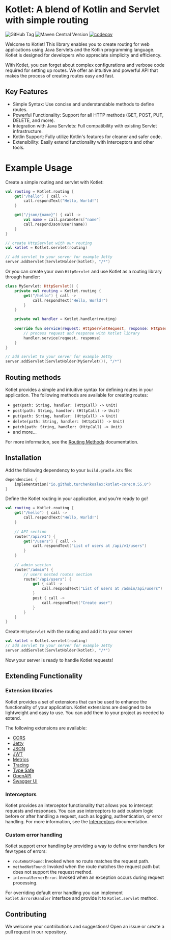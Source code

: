 # Kotlet: A blend of Kotlin and Servlet with simple routing

![GitHub Tag](https://img.shields.io/github/v/tag/turchenkoalex/kotlet?sort=semver&label=version&color=green)
![Maven Central Version](https://img.shields.io/maven-central/v/io.github.turchenkoalex/kotlet-core)
[![codecov](https://codecov.io/gh/turchenkoalex/kotlet/graph/badge.svg?token=F21ZD8IPEJ)](https://codecov.io/gh/turchenkoalex/kotlet)

Welcome to Kotlet! This library enables you to create routing for web applications using Java Servlets and the Kotlin
programming language. Kotlet is designed for developers who appreciate simplicity and efficiency.

With Kotlet, you can forget about complex configurations and verbose code required for setting up routes. We offer an
intuitive and powerful API that makes the process of creating routes easy and fast.

## Key Features

* Simple Syntax: Use concise and understandable methods to define routes.
* Powerful Functionality: Support for all HTTP methods (GET, POST, PUT, DELETE, and more).
* Integration with Java Servlets: Full compatibility with existing Servlet infrastructure.
* Kotlin Support: Fully utilize Kotlin's features for cleaner and safer code.
* Extensibility: Easily extend functionality with Interceptors and other tools.

# Example Usage

Create a simple routing and servlet with Kotlet:

```kotlin
val routing = Kotlet.routing {
    get("/hello") { call ->
        call.respondText("Hello, World!")
    }

    get("/json/{name}") { call ->
        val name = call.parameters["name"]
        call.respondJson(User(name))
    }
}

// create HttpServlet with our routing
val kotlet = Kotlet.servlet(routing)

// add servlet to your server for example Jetty
server.addServlet(ServletHolder(kotlet), "/*")
```

Or you can create your own `HttpServlet` and use Kotlet as a routing library through handler:

```kotlin
class MyServlet: HttpServlet() {
    private val routing = Kotlet.routing {
        get("/hello") { call ->
            call.respondText("Hello, World!")
        }
    }

    private val handler = Kotlet.handler(routing)
    
    override fun service(request: HttpServletRequest, response: HttpServletResponse) {
        // process request and response with Kotlet library
        handler.service(request, response)
    }
}

// add servlet to your server for example Jetty
server.addServlet(ServletHolder(MyServlet()), "/*")
```

## Routing methods

Kotlet provides a simple and intuitive syntax for defining routes in your application. The following methods are
available for creating routes:

* `get(path: String, handler: (HttpCall) -> Unit)`
* `post(path: String, handler: (HttpCall) -> Unit)`
* `put(path: String, handler: (HttpCall) -> Unit)`
* `delete(path: String, handler: (HttpCall) -> Unit)`
* `patch(path: String, handler: (HttpCall) -> Unit)`
* and more...

For more information, see the [Routing Methods](docs/ROUTES.md) documentation.

## Installation

Add the following dependency to your `build.gradle.kts` file:

```kotlin
dependencies {
    implementation("io.github.turchenkoalex:kotlet-core:0.55.0")
}
```

Define the Kotlet routing in your application, and you're ready to go!

```kotlin
val routing = Kotlet.routing {
    get("/hello") { call ->
        call.respondText("Hello, World!")
    }
    
    // API section
    route("/api/v1") {
        get("/users") { call ->
            call.respondText("List of users at /api/v1/users")
        }
    }
    
    // admin section
    route("/admin") {
        // users nested routes section
        route("/api/users") {
            get { call ->
                call.respondText("List of users at /admin/api/users")
            }
            post { call ->
                call.respondText("Create user")
            }
        }
    }
}
```

Create `HttpServlet` with the routing and add it to your server

```kotlin
val kotlet = Kotlet.servlet(routing)
// add servlet to your server for example Jetty
server.addServlet(ServletHolder(kotlet), "/*")
```

Now your server is ready to handle Kotlet requests!

## Extending Functionality

### Extension libraries

Kotlet provides a set of extensions that can be used to enhance the functionality of your application. Kotlet extensions
are designed to be lightweight and easy to use. You can add them to your project as needed to extend.

The following extensions are available:
- [CORS](cors/README.md)
- [Jetty](jetty/README.md)
- [JSON](json/README.md)
- [JWT](jwt/README.md)
- [Metrics](metrics/README.md)
- [Tracing](tracing/README.md)
- [Type Safe](typesafe/README.md)
- [OpenAPI](openapi/README.md)
- [Swagger UI](swagger-ui/README.md)

### Interceptors

Kotlet provides an interceptor functionality that allows you to intercept requests and responses. You can use
interceptors to add custom logic before or after handling a request, such as logging, authentication, or error handling.
For more information, see the [Interceptors](docs/INTERCEPTORS.md) documentation.

### Custom error handling

Kotlet support error handling by providing a way to define error handlers for few types of errors:

* `routeNotFound`: Invoked when no route matches the request path.
* `methodNotFound`: Invoked when the route matches the request path but does not support the request method.
* `internalServerError`: Invoked when an exception occurs during request processing.

For overriding default error handling you can implement `kotlet.ErrorsHandler` interface and provide it to
`Kotlet.servlet` method.

## Contributing

We welcome your contributions and suggestions! Open an issue or create a pull request in our repository.
